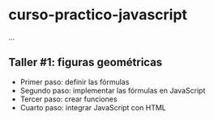 # curso-practico-javascript

...

## Taller #1: figuras geométricas
 

- Primer paso: definir las fórmulas
- Segundo paso: implementar las fórmulas en JavaScript 
- Tercer paso: crear funciones
- Cuarto paso: integrar JavaScript con HTML 